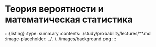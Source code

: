 # Теория вероятности и математическая статистика

:::{listing}
:type: summary 
:contents: ./study/probability/lectures/**.md
:image-placeholder: ../../../images/background.png
:::
